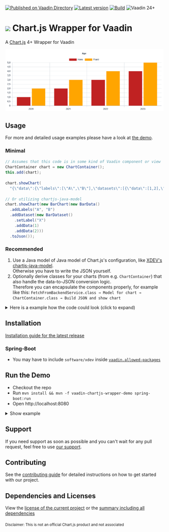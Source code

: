 [![Published on Vaadin Directory](https://img.shields.io/badge/Vaadin%20Directory-published-00b4f0?logo=vaadin)](https://vaadin.com/directory/component/chartjs-wrapper-for-vaadin)
[![Latest version](https://img.shields.io/maven-central/v/software.xdev/vaadin-chartjs-wrapper?logo=apache%20maven)](https://mvnrepository.com/artifact/software.xdev/vaadin-chartjs-wrapper)
[![Build](https://img.shields.io/github/actions/workflow/status/xdev-software/vaadin-chartjs-wrapper/check-build.yml?branch=develop)](https://github.com/xdev-software/vaadin-chartjs-wrapper/actions/workflows/check-build.yml?query=branch%3Adevelop)
![Vaadin 24+](https://img.shields.io/badge/Vaadin%20Platform/Flow-24+-00b4f0)

# <img src="https://www.chartjs.org/media/logo.svg" height="38" /> Chart.js Wrapper for Vaadin

A [Chart.js](https://www.chartjs.org/) 4+ Wrapper for Vaadin

![demo](assets/demo.png)

## Usage

For more and detailed usage examples please have a look at [the demo](./vaadin-chartjs-wrapper-demo/src/main/java/software/xdev/vaadin/chartjs/demo/).

### Minimal

```java
// Assumes that this code is in some kind of Vaadin component or view
ChartContainer chart = new ChartContainer();
this.add(chart);

chart.showChart(
  "{\"data\":{\"labels\":[\"A\",\"B\"],\"datasets\":[{\"data\":[1,2],\"label\":\"X\"}]},\"type\":\"bar\"}");

// Or utilizing chartjs-java-model
chart.showChart(new BarChart(new BarData()
  .addLabels("A", "B")
  .addDataset(new BarDataset()
    .setLabel("X")
    .addData(1)
    .addData(2)))
  .toJson());
```

### Recommended

1. Use a Java model of Java model of Chart.js's configuration, like [XDEV's chartjs-java-model](https://github.com/xdev-software/chartjs-java-model).<br/>
Otherwise you have to write the JSON yourself.
2. Optionally derive classes for your charts (from e.g. ``ChartContainer``) that also handle the data-to-JSON conversion logic.<br/>
Therefore you can encapsulate the components properly, for example like this: ``FetchFromBackendService.class → Model for chart → ChartContainer.class → Build JSON and show chart``

<details><summary>Here is a example how the code could look (click to expand)</summary>

1. Define a custom chart or use the ``showChart``-method directly.<br/>Example:
    ```java
    public class ExampleChartContainer extends ChartContainer
    {
      public void show(Data data)
      {
        BarData data = ...; // Build the bar chart data from the handed over data
        this.showChart(new BarChart(data)
          .setOptions(new BarOptions()
            .setResponsive(true)
            .setMaintainAspectRatio(false)
            .setPlugins(new Plugins()
              .setTitle(new Title()
                .setText("Age")
                .setDisplay(true))))
          .toJson());
      }
    }
    ```
2. Add the chart to your view/component:
    ```java
    public class ExampleView extends VerticalLayout
    {
      private final ExampleChartContainer chart = new ExampleChartContainer();
      
      public ExampleView()
      {
        this.add(this.chart);
        // ...
      }
      
      private void loadDataAndShowChart()
      {
        this.chart.showLoading();
        
        UI ui = UI.getCurrent();
        CompletableFuture.runAsync(() -> {
          try {
            var data = ...; // Load some data from the backend
            // You may also convert the data here and call showChart
            ui.access(() -> this.chart.show(data));
          } catch (Exception ex) {
            // Display the error message when loading fails
            ui.access(() -> this.chart.showFailed(ex.getMessage()));
          }
        });
      }	
    }
    ```

</details>

## Installation
[Installation guide for the latest release](https://github.com/xdev-software/vaadin-chartjs-wrapper/releases/latest#Installation)

### Spring-Boot
* You may have to include ``software/xdev`` inside [``vaadin.allowed-packages``](https://vaadin.com/docs/latest/integrations/spring/configuration#configure-the-scanning-of-packages)

## Run the Demo
* Checkout the repo
* Run ``mvn install && mvn -f vaadin-chartjs-wrapper-demo spring-boot:run``
* Open http://localhost:8080

<details>
  <summary>Show example</summary>
  
  ![demo](assets/demo.avif)
</details>

## Support
If you need support as soon as possible and you can't wait for any pull request, feel free to use [our support](https://xdev.software/en/services/support).

## Contributing
See the [contributing guide](./CONTRIBUTING.md) for detailed instructions on how to get started with our project.

## Dependencies and Licenses
View the [license of the current project](LICENSE) or the [summary including all dependencies](https://xdev-software.github.io/vaadin-chartjs-wrapper/dependencies)

<sub>Disclaimer: This is not an official Chart.js product and not associated</sub>
